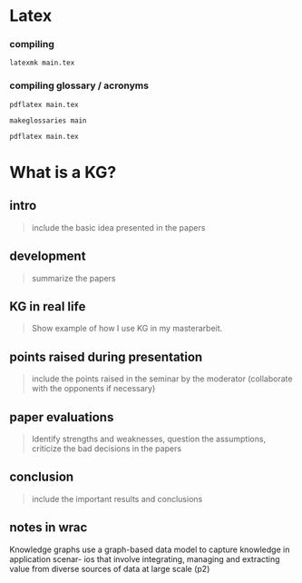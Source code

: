 # Latex

### compiling

`latexmk main.tex`

### compiling glossary / acronyms

`pdflatex main.tex`

`makeglossaries main`

`pdflatex main.tex`

# What is a KG?

## intro
> include the basic idea presented in the papers

## development
> summarize the papers

## KG in real life
> Show example of how I use KG in my masterarbeit.

## points raised during presentation
> include the points raised in the seminar by the moderator (collaborate with the opponents if necessary)

## paper evaluations
> Identify strengths and weaknesses, question the assumptions, criticize the bad decisions in the papers

## conclusion
> include the important results and conclusions



## notes in wrac
Knowledge graphs use a graph-based data model to capture knowledge in application scenar-
ios that involve integrating, managing and extracting value from diverse sources of data at large scale (p2)

